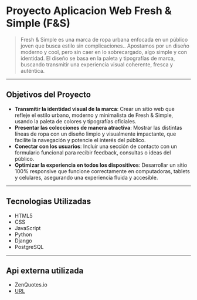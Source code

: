 # Proyecto Aplicacion Web Fresh & Simple (F&S)
> Fresh & Simple es una marca de ropa urbana enfocada en un público joven que busca estilo sin complicaciones.. Apostamos por un diseño moderno y cool, pero sin caer en lo sobrecargado, algo simple y con identidad.
El diseño se basa en la paleta y tipografías de marca, buscando transmitir una experiencia visual coherente, fresca y auténtica.
---
## Objetivos del Proyecto
- **Transmitir la identidad visual de la marca**: Crear un sitio web que refleje el estilo urbano, moderno y minimalista de Fresh & Simple, usando la paleta de colores y tipografías oficiales.
- **Presentar las colecciones de manera atractiva**: Mostrar las distintas líneas de ropa con un diseño limpio y visualmente impactante, que facilite la navegación y potencie el interés del público.
- **Conectar con los usuarios**: Incluir una sección de contacto con un formulario funcional para recibir feedback, consultas o ideas del público.
- **Optimizar la experiencia en todos los dispositivos**: Desarrollar un sitio 100% responsive que funcione correctamente en computadoras, tablets y celulares, asegurando una experiencia fluida y accesible.
---
## Tecnologias Utilizadas
- HTML5
- CSS
- JavaScript
- Python
- Django
- PostgreSQL
---
## Api externa utilizada
- ZenQuotes.io
- [URL](https://zenquotes.io/)